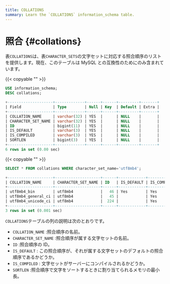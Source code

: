 ```yaml
---
title: COLLATIONS
summary: Learn the `COLLATIONS` information_schema table.
---
```


# 照合 {#collations}

表`COLLATIONS`は、表`CHARACTER_SETS`の文字セットに対応する照合順序のリストを提供します。現在、このテーブルは MySQL との互換性のためにのみ含まれています。

{{< copyable "" >}}

```sql
USE information_schema;
DESC collations;
```

```sql
+--------------------+-------------+------+------+---------+-------+
| Field              | Type        | Null | Key  | Default | Extra |
+--------------------+-------------+------+------+---------+-------+
| COLLATION_NAME     | varchar(32) | YES  |      | NULL    |       |
| CHARACTER_SET_NAME | varchar(32) | YES  |      | NULL    |       |
| ID                 | bigint(11)  | YES  |      | NULL    |       |
| IS_DEFAULT         | varchar(3)  | YES  |      | NULL    |       |
| IS_COMPILED        | varchar(3)  | YES  |      | NULL    |       |
| SORTLEN            | bigint(3)   | YES  |      | NULL    |       |
+--------------------+-------------+------+------+---------+-------+
6 rows in set (0.00 sec)
```

{{< copyable "" >}}

```sql
SELECT * FROM collations WHERE character_set_name='utf8mb4';
```

```sql
+--------------------+--------------------+------+------------+-------------+---------+
| COLLATION_NAME     | CHARACTER_SET_NAME | ID   | IS_DEFAULT | IS_COMPILED | SORTLEN |
+--------------------+--------------------+------+------------+-------------+---------+
| utf8mb4_bin        | utf8mb4            |   46 | Yes        | Yes         |       1 |
| utf8mb4_general_ci | utf8mb4            |   45 |            | Yes         |       1 |
| utf8mb4_unicode_ci | utf8mb4            |  224 |            | Yes         |       1 |
+--------------------+--------------------+------+------------+-------------+---------+
3 rows in set (0.001 sec)
```

`COLLATIONS`テーブルの列の説明は次のとおりです。

-   `COLLATION_NAME` :照合順序の名前。
-   `CHARACTER_SET_NAME` :照合順序が属する文字セットの名前。
-   `ID` :照合順序の ID。
-   `IS_DEFAULT` : この照合順序が、それが属する文字セットのデフォルトの照合順序であるかどうか。
-   `IS_COMPILED` : 文字セットがサーバーにコンパイルされるかどうか。
-   `SORTLEN` :照合順序で文字をソートするときに割り当てられるメモリの最小長。

